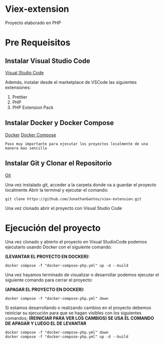 # Viex-extension

Proyecto elaborado en PHP

# Pre Requeisitos

## Instalar Visual Studio Code
[Visual Studio Code](https://code.visualstudio.com/)

Además, instalar desde el marketplace de VSCode las siguientes extensiones:

 1. Prettier
 2. PHP 
 3. PHP Extension Pack

## Instalar Docker y Docker Compose

[Docker](https://www.docker.com/)
[Docker Compose](https://docs.docker.com/compose/install/)

	Paso muy importante para ejecutar los proyectos localmente de una manera mas sencilla

## Instalar Git y Clonar el Repositorio
[Git](https://git-scm.com/)
		
Una vez instalado git, acceder a la carpeta donde va a guardar el proyecto localmente
Abrir la terminal y ejecutar el comando: 

    git clone https://github.com/JonathanGantes/viex-extension.git

Una vez clonado abrir el proyecto con Visual Studio Code
# Ejecución del proyecto

Una vez clonado y abierto el proyecto en Visual StudioCode podemos ejecutarlo usando Docker con el siguiente comando:

**(LEVANTAR EL PROYECTO EN DOCKER):**

	docker compose -f "docker-compose-php.yml" up -d --build 


Una vez hayamos terminado de visualizar  o desarrollar podemos ejecutar el siguiente comando para cerrar el proyecto:

**(APAGAR EL PROYECTO EN DOCKER):**

	docker compose -f "docker-compose-php.yml" down

Si estamos desarrollando o realizando cambios en el proyecto debemos reiniciar su ejecución para que se hagan visibles con los siguientes comandos;
**(REINICIAR PARA VER LOS CAMBIOS)
SE USA EL COMANDO DE APAGAR Y LUEGO EL DE LEVANTAR**

	docker compose -f "docker-compose-php.yml" down 
	docker compose -f "docker-compose-php.yml" up -d --build 


